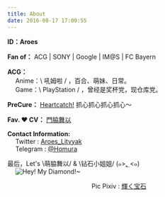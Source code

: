 ```yaml
---
title: About
date: 2016-08-17 17:00:55
---
```

**ID：Aroes**


**Fan of：** ACG | SONY | Google | IM@S | FC Bayern

**ACG：**  
&emsp; Anime：\ 吼姆啦 / ，百合、萌妹、日常。  
&emsp; Game：\ PlayStation / ，曾经是奖杯党，现仓库党。  

**PreCure：** [Heartcatch!](https://asahi.co.jp/heartcatch_precure/) 抓心抓心抓心抓心～

**Fav. ❤ CV：** [門脇舞以](https://potofu.me/kadomaita)

**Contact Information:**  
&emsp; Twitter : [Aroes_Litvyak](https://twitter.com/Aroes_Litvyak)    
&emsp; Telegram : [@Homura](https://t.me/homura)  

最后，Let's \萌脇舞以/ & \钻石小姐姐/ (๑>؂<๑)    
&emsp; ![Hey! My Diamond!~ ](https://m.nep.me/blog/page/diamond.jpg)

<center>Pic Pixiv : <a href="https://www.pixiv.net/artworks/65542362">輝く宝石</a>
</center>
